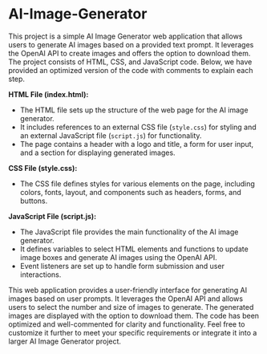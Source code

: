 # AI-Image-Generator




This project is a simple AI Image Generator web application that allows users to generate AI images based on a provided text prompt. It leverages the OpenAI API to create images and offers the option to download them. The project consists of HTML, CSS, and JavaScript code. Below, we have provided an optimized version of the code with comments to explain each step. 


**HTML File (index.html):**

- The HTML file sets up the structure of the web page for the AI image generator.
- It includes references to an external CSS file (`style.css`) for styling and an external JavaScript file (`script.js`) for functionality.
- The page contains a header with a logo and title, a form for user input, and a section for displaying generated images.


**CSS File (style.css):**

- The CSS file defines styles for various elements on the page, including colors, fonts, layout, and components such as headers, forms, and buttons.

**JavaScript File (script.js):**


- The JavaScript file provides the main functionality of the AI image generator.
- It defines variables to select HTML elements and functions to update image boxes and generate AI images using the OpenAI API.
- Event listeners are set up to handle form submission and user interactions.


This web application provides a user-friendly interface for generating AI images based on user prompts. It leverages the OpenAI API and allows users to select the number and size of images to generate. The generated images are displayed with the option to download them. The code has been optimized and well-commented for clarity and functionality. Feel free to customize it further to meet your specific requirements or integrate it into a larger AI Image Generator project.
